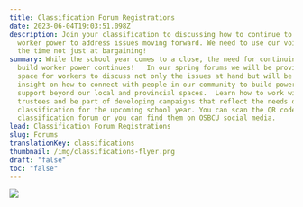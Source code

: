 ```yaml
---
title: Classification Forum Registrations
date: 2023-06-04T19:03:51.098Z
description: Join your classification to discussing how to continue to grow our
  worker power to address issues moving forward. We need to use our voice all
  the time not just at bargaining!
summary: While the school year comes to a close, the need for continuing to
  build worker power continues!   In our spring forums we will be providing
  space for workers to discuss not only the issues at hand but will be providing
  insight on how to connect with people in our community to build power and
  support beyond our local and provincial spaces.  Learn how to work with your
  trustees and be part of developing campaigns that reflect the needs of your
  classification for the upcoming school year. You can scan the QR codes for you
  classification forum or you can find them on OSBCU social media.
lead: Classification Forum Registrations
slug: Forums
translationKey: classifications
thumbnail: /img/classifications-flyer.png
draft: "false"
toc: "false"
---
```



![](/img/classifications-flyer.png)